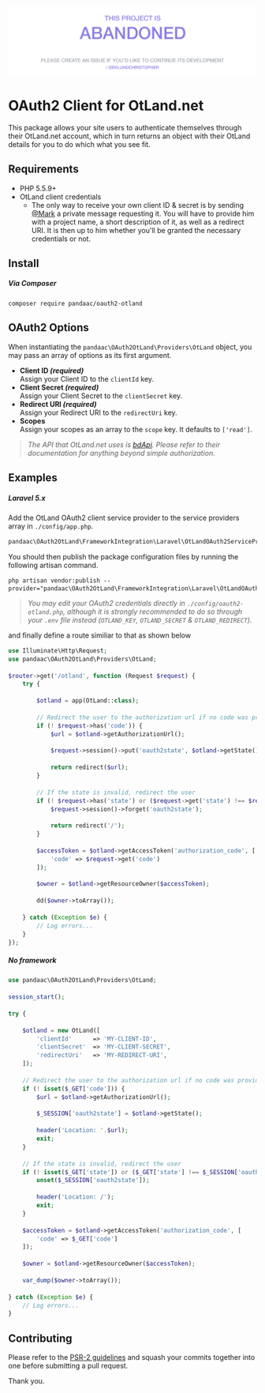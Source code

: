 ![Abandoned](https://raw.githubusercontent.com/eklundchristopher/resources/master/abandoned/abandoned.png)

# OAuth2 Client for OtLand.net
This package allows your site users to authenticate themselves through their OtLand.net account, which in turn returns an object with their OtLand details for you to do which what you see fit.

## Requirements
+ PHP 5.5.9+
+ OtLand client credentials
  - The only way to receive your own client ID & secret is by sending [@Mark](https://otland.net/members/mark.1/) a private message requesting it. You will have to provide him with a project name, a short description of it, as well as a redirect URI. It is then up to him whether you'll be granted the necessary credentials or not.

## Install
##### Via Composer
```
composer require pandaac/oauth2-otland
```

## OAuth2 Options
When instantiating the `pandaac\OAuth2OtLand\Providers\OtLand` object, you may pass an array of options as its first argument.

+ **Client ID _(required)_**  
  Assign your Client ID to the `clientId` key.
+ **Client Secret _(required)_**  
  Assign your Client Secret to the `clientSecret` key.
+ **Redirect URI _(required)_**  
  Assign your Redirect URI to the `redirectUri` key.
+ **Scopes**  
  Assign your scopes as an array to the `scope` key. It defaults to `['read']`.

> _The API that OtLand.net uses is [bdApi](https://github.com/xfrocks/bdApi/blob/master/docs/api.markdown). Please refer to their documentation for anything beyond simple authorization._

## Examples
##### Laravel 5.x
Add the OtLand OAuth2 client service provider to the service providers array in `./config/app.php`.
```php
pandaac\OAuth2OtLand\FrameworkIntegration\Laravel\OtLandOAuth2ServiceProvider::class
```
You should then publish the package configuration files by running the following artisan command.

```
php artisan vendor:publish --provider="pandaac\OAuth2OtLand\FrameworkIntegration\Laravel\OtLandOAuth2ServiceProvider"
```

> _You may edit your OAuth2 credentials directly in `./config/oauth2-otland.php`, although it is strongly recommended to do so through your `.env` file instead (`OTLAND_KEY`, `OTLAND_SECRET` & `OTLAND_REDIRECT`)._

and finally define a route similiar to that as shown below
```php
use Illuminate\Http\Request;
use pandaac\OAuth2OtLand\Providers\OtLand;

$router->get('/otland', function (Request $request) {
    try {

        $otland = app(OtLand::class);

        // Redirect the user to the authorization url if no code was provided
        if (! $request->has('code')) {
            $url = $otland->getAuthorizationUrl();

            $request->session()->put('oauth2state', $otland->getState());

            return redirect($url);
        }

        // If the state is invalid, redirect the user
        if (! $request->has('state') or ($request->get('state') !== $request->session()->get('oauth2state'))) {
            $request->session()->forget('oauth2state');

            return redirect('/');
        }

        $accessToken = $otland->getAccessToken('authorization_code', [
            'code' => $request->get('code')
        ]);

        $owner = $otland->getResourceOwner($accessToken);

        dd($owner->toArray());

    } catch (Exception $e) {
        // Log errors...
    }
});
```

##### No framework

```php
use pandaac\OAuth2OtLand\Providers\OtLand;

session_start();

try {
    
    $otland = new OtLand([
        'clientId'      => 'MY-CLIENT-ID',
        'clientSecret'  => 'MY-CLIENT-SECRET',
        'redirectUri'   => 'MY-REDIRECT-URI',
    ]);

    // Redirect the user to the authorization url if no code was provided
    if (! isset($_GET['code'])) {
        $url = $otland->getAuthorizationUrl();

        $_SESSION['oauth2state'] = $otland->getState();

        header('Location: '.$url);
        exit;
    }

    // If the state is invalid, redirect the user
    if (! isset($_GET['state']) or ($_GET['state'] !== $_SESSION['oauth2state'])) {
        unset($_SESSION['oauth2state']);

        header('Location: /');
        exit;
    }

    $accessToken = $otland->getAccessToken('authorization_code', [
        'code' => $_GET['code']
    ]);

    $owner = $otland->getResourceOwner($accessToken);

    var_dump($owner->toArray());

} catch (Exception $e) {
    // Log errors...
}
```

## Contributing
Please refer to the [PSR-2 guidelines](http://www.php-fig.org/psr/psr-2/) and squash your commits together into one before submitting a pull request.

Thank you.
